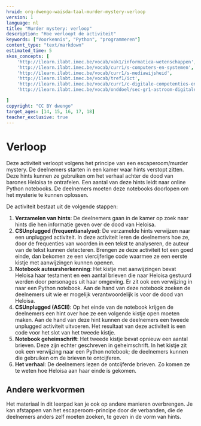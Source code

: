 ```yaml
---
hruid: org-dwengo-waisda-taal-murder-mystery-verloop
version: 1
language: nl
title: "Murder mystery: verloop"
description: "Hoe verloopt de activiteit"
keywords: ["Voorkennis", "Python", "programmeren"]
content_type: "text/markdown"
estimated_time: 5
skos_concepts: [
    'http://ilearn.ilabt.imec.be/vocab/vak1/informatica-wetenschappen', 
    'http://ilearn.ilabt.imec.be/vocab/curr1/s-computers-en-systemen',
    'http://ilearn.ilabt.imec.be/vocab/curr1/s-mediawijsheid',
    'http://ilearn.ilabt.imec.be/vocab/tref1/ict',
    'http://ilearn.ilabt.imec.be/vocab/curr1/c-digitale-competenties-en-mediawijsheid',
    'http://ilearn.ilabt.imec.be/vocab/onddoel/sec-gr1-astroom-digitale-competenties-en-mediawijsheid-4.5',

]
copyright: "CC BY dwengo"
target_ages: [14, 15, 16, 17, 18]
teacher_exclusive: true
---
```


# Verloop

Deze activiteit verloopt volgens het principe van een escaperoom/murder mystery. De deelnemers starten in een kamer waar hints verstopt zitten. Deze hints kunnen ze gebruiken om het verhaal achter de dood van barones Heloisa te ontrafelen. Een aantal van deze hints leidt naar online Python notebooks. De deelnemers moeten deze notebooks doorlopen om het mysterie te kunnen oplossen.

De activiteit bestaat uit de volgende stappen:

1. **Verzamelen van hints**: De deelnemers gaan in de kamer op zoek naar hints die hen informatie geven over de dood van Heloisa. 
2. **CSUnplugged (frequentianalyse)**: De verzamelde hints verwijzen naar een unplugged activiteit. In deze activiteit leren de deelnemers hoe ze, door de frequenties van woorden in een tekst te analyseren, de auteur van de tekst kunnen detecteren. Brengen ze deze activiteit tot een goed einde, dan bekomen ze een viercijferige code waarmee ze een eerste kistje met aanwijzingen kunnen openen.
3. **Notebook auteursherkenning**: Het kistje met aanwijzingen bevat Heloisa haar testament en een aantal brieven die naar Heloisa gestuurd werden door personages uit haar omgeving. Er zit ook een verwijzing in naar een Python notebook. Aan de hand van deze notebook zoeken de deelnemers uit wie er mogelijk verantwoordelijk is voor de dood van Heloisa.
4. **CSUnplugged (ASCII)**: Op het einde van de notebook krijgen de deelnemers een hint over hoe ze een volgende kistje open moeten maken. Aan de hand van deze hint kunnen de deelnemers een tweede unplugged activiteit uitvoeren. Het resultaat van deze activiteit is een code voor het slot van het tweede kistje.
5. **Notebook geheimschrift**: Het tweede kistje bevat opnieuw een aantal brieven. Deze zijn echter geschreven in geheimschrift. In het kistje zit ook een verwijzing naar een Python notebook; de deelnemers kunnen die gebruiken om de brieven te ontcijferen.
6. **Het verhaal**: De deelnemers lezen de ontcijferde brieven. Zo komen ze te weten hoe Heloisa aan haar einde is gekomen.



<div class="dwengo-content sideinfo">
<h2 class="title">Andere werkvormen</h2>
<div class="content">
Het materiaal in dit leerpad kan je ook op andere manieren overbrengen. Je kan afstappen van het escaperoom-principe door de verbanden, die de deelnemers anders zelf moeten zoeken, te geven in de vorm van hints.
</div>
</div>

